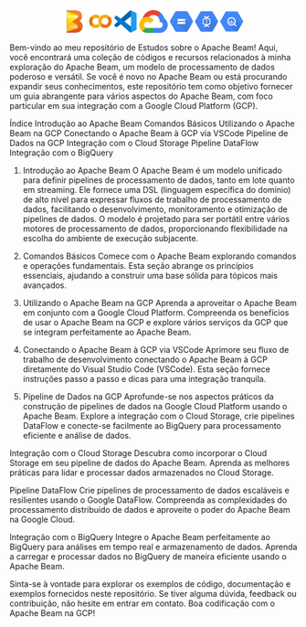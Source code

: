 <p align="center">
  <img src="/img/beam.png" alt="Apache Beam Logo" width="40">
  <img src="/img/colab.png" alt="Colab" width="40">
  <img src="/img/vscode.png" alt="VSCode" width="40">
  <img src="/img/gcp.png" alt="GCP" width="50">
  <img src="/img/cloud-storage.png" alt="Cloud Storage" width="40">
  <img src="/img/dataflow.png" alt="DataFlow" width="40">
  <img src="/img/bigquery.png" alt="BigQuery" width="40">
</p>

Bem-vindo ao meu repositório de Estudos sobre o Apache Beam! Aqui, você encontrará uma coleção de códigos e recursos relacionados à minha exploração do Apache Beam, um modelo de processamento de dados poderoso e versátil. Se você é novo no Apache Beam ou está procurando expandir seus conhecimentos, este repositório tem como objetivo fornecer um guia abrangente para vários aspectos do Apache Beam, com foco particular em sua integração com a Google Cloud Platform (GCP).

Índice
Introdução ao Apache Beam
Comandos Básicos
Utilizando o Apache Beam na GCP
Conectando o Apache Beam à GCP via VSCode
Pipeline de Dados na GCP
Integração com o Cloud Storage
Pipeline DataFlow
Integração com o BigQuery
1. Introdução ao Apache Beam<a name="introdução"></a>
O Apache Beam é um modelo unificado para definir pipelines de processamento de dados, tanto em lote quanto em streaming. Ele fornece uma DSL (linguagem específica do domínio) de alto nível para expressar fluxos de trabalho de processamento de dados, facilitando o desenvolvimento, monitoramento e otimização de pipelines de dados. O modelo é projetado para ser portátil entre vários motores de processamento de dados, proporcionando flexibilidade na escolha do ambiente de execução subjacente.

2. Comandos Básicos<a name="comandos-básicos"></a>
Comece com o Apache Beam explorando comandos e operações fundamentais. Esta seção abrange os princípios essenciais, ajudando a construir uma base sólida para tópicos mais avançados.

3. Utilizando o Apache Beam na GCP<a name="integração-gcp"></a>
Aprenda a aproveitar o Apache Beam em conjunto com a Google Cloud Platform. Compreenda os benefícios de usar o Apache Beam na GCP e explore vários serviços da GCP que se integram perfeitamente ao Apache Beam.

4. Conectando o Apache Beam à GCP via VSCode<a name="conexão-vscode"></a>
Aprimore seu fluxo de trabalho de desenvolvimento conectando o Apache Beam à GCP diretamente do Visual Studio Code (VSCode). Esta seção fornece instruções passo a passo e dicas para uma integração tranquila.

5. Pipeline de Dados na GCP<a name="pipeline-de-dados"></a>
Aprofunde-se nos aspectos práticos da construção de pipelines de dados na Google Cloud Platform usando o Apache Beam. Explore a integração com o Cloud Storage, crie pipelines DataFlow e conecte-se facilmente ao BigQuery para processamento eficiente e análise de dados.

Integração com o Cloud Storage<a name="cloud-storage"></a>
Descubra como incorporar o Cloud Storage em seu pipeline de dados do Apache Beam. Aprenda as melhores práticas para lidar e processar dados armazenados no Cloud Storage.

Pipeline DataFlow<a name="pipeline-dataflow"></a>
Crie pipelines de processamento de dados escaláveis e resilientes usando o Google DataFlow. Compreenda as complexidades do processamento distribuído de dados e aproveite o poder do Apache Beam na Google Cloud.

Integração com o BigQuery<a name="integração-bigquery"></a>
Integre o Apache Beam perfeitamente ao BigQuery para análises em tempo real e armazenamento de dados. Aprenda a carregar e processar dados no BigQuery de maneira eficiente usando o Apache Beam.

Sinta-se à vontade para explorar os exemplos de código, documentação e exemplos fornecidos neste repositório. Se tiver alguma dúvida, feedback ou contribuição, não hesite em entrar em contato. Boa codificação com o Apache Beam na GCP!
